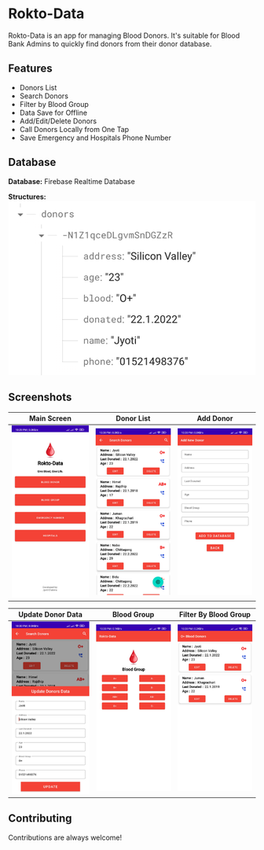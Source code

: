 
# Rokto-Data

Rokto-Data is an app for managing Blood Donors. It's suitable for Blood Bank Admins to quickly find donors from their donor database.

## Features

- Donors List
- Search Donors
- Filter by Blood Group
- Data Save for Offline
- Add/Edit/Delete Donors
- Call Donors Locally from One Tap
- Save Emergency and Hospitals Phone Number


## Database

**Database:** Firebase Realtime Database

**Structures:**
![database](https://github.com/Jyoti-Chakma/Rokto-Data/blob/master/Screenshots/realtime-database.png)

## Screenshots

| Main Screen                                                                                         | Donor List                                                                                        | Add Donor                                                                                       |
|-----------------------------------------------------------------------------------------------------|---------------------------------------------------------------------------------------------------|-------------------------------------------------------------------------------------------------|
| ![main-screen](https://github.com/Jyoti-Chakma/Rokto-Data/blob/master/Screenshots/main-screen.jpeg) | ![donor-list](https://github.com/Jyoti-Chakma/Rokto-Data/blob/master/Screenshots/donor-list.jpeg) | ![add-donor](https://github.com/Jyoti-Chakma/Rokto-Data/blob/master/Screenshots/add-donor.jpeg) |


| Update Donor Data                                                                                     | Blood Group                                                                                         | Filter By Blood Group                                                                                       |
|-------------------------------------------------------------------------------------------------------|-----------------------------------------------------------------------------------------------------|-------------------------------------------------------------------------------------------------------------|
| ![update-donor](https://github.com/Jyoti-Chakma/Rokto-Data/blob/master/Screenshots/update-donor.jpeg) | ![blood-group](https://github.com/Jyoti-Chakma/Rokto-Data/blob/master/Screenshots/blood-group.jpeg) | ![filter-by-donor](https://github.com/Jyoti-Chakma/Rokto-Data/blob/master/Screenshots/filter-by-group.jpeg) |

## Contributing

Contributions are always welcome!
